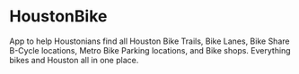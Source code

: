 HoustonBike
===========

App to help Houstonians find all Houston Bike Trails, Bike Lanes, Bike Share B-Cycle locations, Metro Bike Parking locations, and Bike shops. Everything bikes and Houston all in one place.
